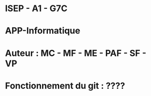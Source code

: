 # ISEP - A1 - G7C
# APP-Informatique
# Auteur : MC - MF - ME - PAF - SF - VP

# Fonctionnement du git : ????
